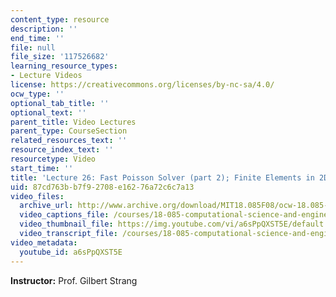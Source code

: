 ```yaml
---
content_type: resource
description: ''
end_time: ''
file: null
file_size: '117526682'
learning_resource_types:
- Lecture Videos
license: https://creativecommons.org/licenses/by-nc-sa/4.0/
ocw_type: ''
optional_tab_title: ''
optional_text: ''
parent_title: Video Lectures
parent_type: CourseSection
related_resources_text: ''
resource_index_text: ''
resourcetype: Video
start_time: ''
title: 'Lecture 26: Fast Poisson Solver (part 2); Finite Elements in 2D'
uid: 87cd763b-b7f9-2708-e162-76a72c6c7a13
video_files:
  archive_url: http://www.archive.org/download/MIT18.085F08/ocw-18.085-f08-lec26_300k.mp4
  video_captions_file: /courses/18-085-computational-science-and-engineering-i-fall-2008/f12a53060ba85c4e91a4c79bc77134d3_a6sPpQXST5E.vtt
  video_thumbnail_file: https://img.youtube.com/vi/a6sPpQXST5E/default.jpg
  video_transcript_file: /courses/18-085-computational-science-and-engineering-i-fall-2008/e477fbc2f9a22e26cf0672060560c124_a6sPpQXST5E.pdf
video_metadata:
  youtube_id: a6sPpQXST5E
---
```


**Instructor:** Prof. Gilbert Strang

